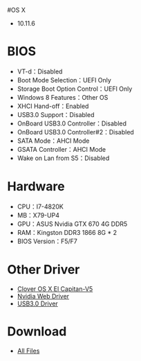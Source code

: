 #OS X
- 10.11.6

# BIOS
- VT-d：Disabled
- Boot Mode Selection：UEFI Only
- Storage Boot Option Control：UEFI Only
- Windows 8 Features：Other OS
- XHCI Hand-off：Enabled
- USB3.0 Support：Disabled
- OnBoard USB3.0 Controller：Disabled
- OnBoard USB3.0 Controller#2：Disabled
- SATA Mode：AHCI Mode
- GSATA Controller：AHCI Mode
- Wake on Lan from S5：Disabled

# Hardware
- CPU：I7-4820K
- MB：X79-UP4
- GPU：ASUS Nvidia GTX 670 4G DDR5
- RAM：Kingston DDR3 1866 8G * 2
- BIOS Version：F5/F7

# Other Driver
* [Clover OS X El Capitan-V5](http://www.insanelymac.com/forum/index.php?app=core&module=attach&section=attach&attach_id=170016)
* [Nvidia Web Driver](http://us.download.nvidia.com/Mac/Quadro_Certified/346.03.15f01/WebDriver-346.03.15f01.pkg)
* [USB3.0 Driver](http://www.insanelymac.com/forum/files/download/475-fl1009-usb-30-el-capitan-1011/)

# Download
* [All Files](https://bitbucket.org/ChengYouFang/customac/downloads/X79-UP4.zip) 
